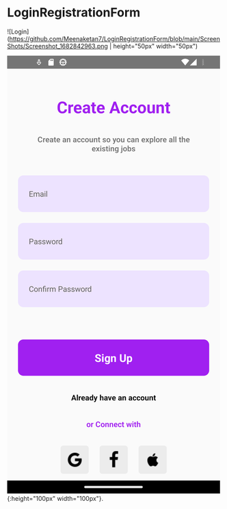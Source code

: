# LoginRegistrationForm


![Login](https://github.com/Meenaketan7/LoginRegistrationForm/blob/main/ScreenShots/Screenshot_1682842963.png | height="50px" width="50px")

![SignUp](https://github.com/Meenaketan7/LoginRegistrationForm/blob/main/ScreenShots/Screenshot_1682842948.png){:height="100px" width="100px"}.


